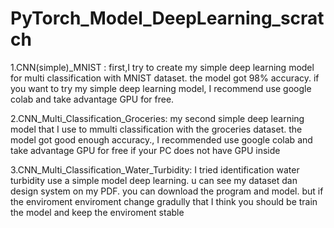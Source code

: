 # PyTorch_Model_DeepLearning_scratch
1.CNN(simple)_MNIST : first,I try to create my simple deep learning model for multi classification with MNIST dataset. the model got 98% accuracy. if you want to try my simple deep learning model, I recommend use google colab and take advantage GPU for free.

2.CNN_Multi_Classification_Groceries: my second simple deep learning model that I use to mmulti classification with the groceries dataset. the model got good enough accuracy., I recommended use google colab and take advantage GPU for free if your PC does not have GPU inside

3.CNN_Multi_Classification_Water_Turbidity: I tried identification water turbidity  use a simple model deep learning. u can see my dataset dan design system on my PDF. you can download the program and model. but if the enviroment enviroment change gradully that I think you should be train the model and keep the enviroment stable

